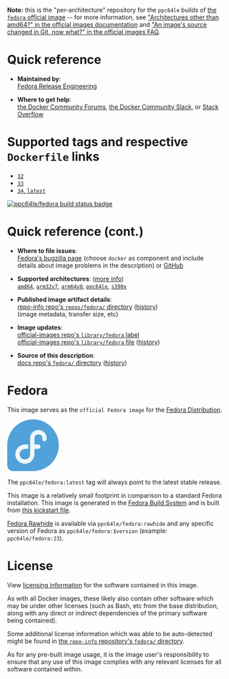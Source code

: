 <!--

********************************************************************************

WARNING:

    DO NOT EDIT "fedora/README.md"

    IT IS AUTO-GENERATED

    (from the other files in "fedora/" combined with a set of templates)

********************************************************************************

-->

**Note:** this is the "per-architecture" repository for the `ppc64le` builds of [the `fedora` official image](https://hub.docker.com/_/fedora) -- for more information, see ["Architectures other than amd64?" in the official images documentation](https://github.com/docker-library/official-images#architectures-other-than-amd64) and ["An image's source changed in Git, now what?" in the official images FAQ](https://github.com/docker-library/faq#an-images-source-changed-in-git-now-what).

# Quick reference

-	**Maintained by**:  
	[Fedora Release Engineering](https://github.com/fedora-cloud/docker-brew-fedora)

-	**Where to get help**:  
	[the Docker Community Forums](https://forums.docker.com/), [the Docker Community Slack](https://dockr.ly/slack), or [Stack Overflow](https://stackoverflow.com/search?tab=newest&q=docker)

# Supported tags and respective `Dockerfile` links

-	[`32`](https://github.com/fedora-cloud/docker-brew-fedora/blob/ddec1000ce5ba6f6d48b83092baa0931c71463d2/ppc64le/Dockerfile)
-	[`33`](https://github.com/fedora-cloud/docker-brew-fedora/blob/8062833d074ff75e51c9017d3fd7d3bb0bdadc2d/ppc64le/Dockerfile)
-	[`34`, `latest`](https://github.com/fedora-cloud/docker-brew-fedora/blob/d29b1fabd719afd85a21fecd74f2c2df969e4e49/ppc64le/Dockerfile)

[![ppc64le/fedora build status badge](https://img.shields.io/jenkins/s/https/doi-janky.infosiftr.net/job/multiarch/job/ppc64le/job/fedora.svg?label=ppc64le/fedora%20%20build%20job)](https://doi-janky.infosiftr.net/job/multiarch/job/ppc64le/job/fedora/)

# Quick reference (cont.)

-	**Where to file issues**:  
	[Fedora's bugzilla page](https://bugzilla.redhat.com/enter_bug.cgi?product=Fedora) (choose `docker` as component and include details about image problems in the description) or [GitHub](https://github.com/fedora-cloud/docker-brew-fedora/issues)

-	**Supported architectures**: ([more info](https://github.com/docker-library/official-images#architectures-other-than-amd64))  
	[`amd64`](https://hub.docker.com/r/amd64/fedora/), [`arm32v7`](https://hub.docker.com/r/arm32v7/fedora/), [`arm64v8`](https://hub.docker.com/r/arm64v8/fedora/), [`ppc64le`](https://hub.docker.com/r/ppc64le/fedora/), [`s390x`](https://hub.docker.com/r/s390x/fedora/)

-	**Published image artifact details**:  
	[repo-info repo's `repos/fedora/` directory](https://github.com/docker-library/repo-info/blob/master/repos/fedora) ([history](https://github.com/docker-library/repo-info/commits/master/repos/fedora))  
	(image metadata, transfer size, etc)

-	**Image updates**:  
	[official-images repo's `library/fedora` label](https://github.com/docker-library/official-images/issues?q=label%3Alibrary%2Ffedora)  
	[official-images repo's `library/fedora` file](https://github.com/docker-library/official-images/blob/master/library/fedora) ([history](https://github.com/docker-library/official-images/commits/master/library/fedora))

-	**Source of this description**:  
	[docs repo's `fedora/` directory](https://github.com/docker-library/docs/tree/master/fedora) ([history](https://github.com/docker-library/docs/commits/master/fedora))

# Fedora

This image serves as the `official Fedora image` for the [Fedora Distribution](https://getfedora.org/).

![logo](https://raw.githubusercontent.com/docker-library/docs/b449be7df57e9ed9086bb5821bfb5d6cdc5d67a4/fedora/logo.png)

The `ppc64le/fedora:latest` tag will always point to the latest stable release.

This image is a relatively small footprint in comparison to a standard Fedora installation. This image is generated in the [Fedora Build System](http://koji.fedoraproject.org/koji/) and is built from [this kickstart file](https://pagure.io/fedora-kickstarts/blob/main/f/fedora-container-base.ks).

[Fedora Rawhide](https://fedoraproject.org/wiki/Releases/Rawhide) is available via `ppc64le/fedora:rawhide` and any specific version of Fedora as `ppc64le/fedora:$version` (example: `ppc64le/fedora:23`).

# License

View [licensing information](https://fedoraproject.org/wiki/Licensing:Main) for the software contained in this image.

As with all Docker images, these likely also contain other software which may be under other licenses (such as Bash, etc from the base distribution, along with any direct or indirect dependencies of the primary software being contained).

Some additional license information which was able to be auto-detected might be found in [the `repo-info` repository's `fedora/` directory](https://github.com/docker-library/repo-info/tree/master/repos/fedora).

As for any pre-built image usage, it is the image user's responsibility to ensure that any use of this image complies with any relevant licenses for all software contained within.
